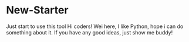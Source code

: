 # New-Starter
Just start to use this tool
Hi coders!
Wei here, I like Python, hope i can do something about it.
If you have any good ideas, just show me buddy!
